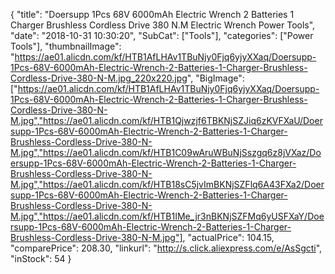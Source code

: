 {
	"title": "Doersupp 1Pcs 68V 6000mAh Electric Wrench 2 Batteries 1 Charger Brushless Cordless Drive 380 N.M Electric Wrench Power Tools",
	"date": "2018-10-31 10:30:20",
	"SubCat": ["Tools"],
	"categories": ["Power Tools"],
	"thumbnailImage": "https://ae01.alicdn.com/kf/HTB1AfLHAv1TBuNjy0Fjq6yjyXXaq/Doersupp-1Pcs-68V-6000mAh-Electric-Wrench-2-Batteries-1-Charger-Brushless-Cordless-Drive-380-N-M.jpg_220x220.jpg",
	"BigImage": ["https://ae01.alicdn.com/kf/HTB1AfLHAv1TBuNjy0Fjq6yjyXXaq/Doersupp-1Pcs-68V-6000mAh-Electric-Wrench-2-Batteries-1-Charger-Brushless-Cordless-Drive-380-N-M.jpg","https://ae01.alicdn.com/kf/HTB1Qjwzjf6TBKNjSZJiq6zKVFXaU/Doersupp-1Pcs-68V-6000mAh-Electric-Wrench-2-Batteries-1-Charger-Brushless-Cordless-Drive-380-N-M.jpg","https://ae01.alicdn.com/kf/HTB1C09wAruWBuNjSszgq6z8jVXaz/Doersupp-1Pcs-68V-6000mAh-Electric-Wrench-2-Batteries-1-Charger-Brushless-Cordless-Drive-380-N-M.jpg","https://ae01.alicdn.com/kf/HTB18sC5jvImBKNjSZFlq6A43FXa2/Doersupp-1Pcs-68V-6000mAh-Electric-Wrench-2-Batteries-1-Charger-Brushless-Cordless-Drive-380-N-M.jpg","https://ae01.alicdn.com/kf/HTB1IMe_jr3nBKNjSZFMq6yUSFXaY/Doersupp-1Pcs-68V-6000mAh-Electric-Wrench-2-Batteries-1-Charger-Brushless-Cordless-Drive-380-N-M.jpg"],
	"actualPrice": 104.15,
	"comparePrice": 208.30,
	"linkurl": "http://s.click.aliexpress.com/e/AsSgcti",
	"inStock": 54
}

